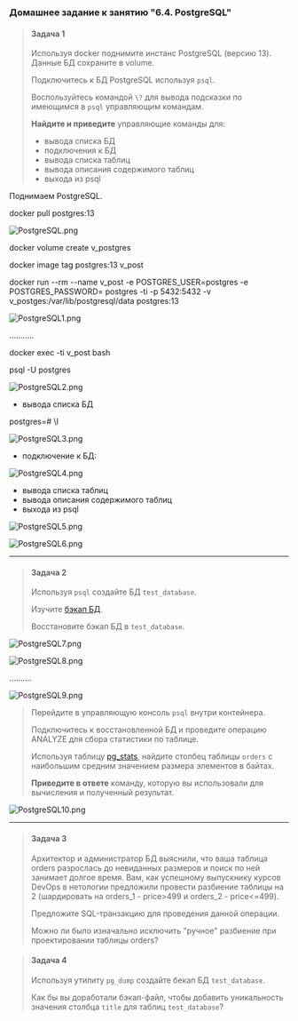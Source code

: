 ### Домашнее задание к занятию "6.4. PostgreSQL"

> #### Задача 1
>
> Используя docker поднимите инстанс PostgreSQL (версию 13). Данные БД сохраните в volume.
>
> Подключитесь к БД PostgreSQL используя `psql`.
>
> Воспользуйтесь командой `\?` для вывода подсказки по имеющимся в `psql` управляющим командам.
>
> **Найдите и приведите** управляющие команды для:
>
> - вывода списка БД
> - подключения к БД
> - вывода списка таблиц
> - вывода описания содержимого таблиц
> - выхода из psql

Поднимаем PostgreSQL.

docker pull postgres:13

![PostgreSQL.png](https://github.com/tsteplova/devops-netology/blob/fix/PostgreSQL.png?raw=true)

docker volume create v_postgres

docker image tag postgres:13 v_post

docker run --rm --name v_post -e POSTGRES_USER=postgres -e POSTGRES_PASSWORD= postgres -ti -p 5432:5432 -v v_postges:/var/lib/postgresql/data postgres:13

![PostgreSQL1.png](https://github.com/tsteplova/devops-netology/blob/fix/PostgreSQL1.png?raw=true)

………..

docker exec -ti v_post bash

psql -U postgres

![PostgreSQL2.png](https://github.com/tsteplova/devops-netology/blob/fix/PostgreSQL2.png?raw=true)

- вывода списка БД 

postgres=# \l

![PostgreSQL3.png](https://github.com/tsteplova/devops-netology/blob/fix/PostgreSQL3.png?raw=true)

- подключение к БД:

![PostgreSQL4.png](https://github.com/tsteplova/devops-netology/blob/fix/PostgreSQL4.png?raw=true)

- вывода списка таблиц
- вывода описания содержимого     таблиц
- выхода из psql

![PostgreSQL5.png](https://github.com/tsteplova/devops-netology/blob/fix/PostgreSQL5.png?raw=true)

![PostgreSQL6.png](https://github.com/tsteplova/devops-netology/blob/fix/PostgreSQL6.png?raw=true)

------

> #### Задача 2
>
> Используя `psql` создайте БД `test_database`.
>
> Изучите [бэкап БД](https://github.com/netology-code/virt-homeworks/tree/master/06-db-04-postgresql/test_data).
>
> Восстановите бэкап БД в `test_database`.

![PostgreSQL7.png](https://github.com/tsteplova/devops-netology/blob/fix/PostgreSQL7.png?raw=true)

![PostgreSQL8.png](https://github.com/tsteplova/devops-netology/blob/fix/PostgreSQL8.png?raw=true)

……….

![PostgreSQL9.png](https://github.com/tsteplova/devops-netology/blob/fix/PostgreSQL9.png?raw=true)

> Перейдите в управляющую консоль `psql` внутри контейнера.
>
> Подключитесь к восстановленной БД и проведите операцию ANALYZE для сбора статистики по таблице.
>
> Используя таблицу [pg_stats](https://postgrespro.ru/docs/postgresql/12/view-pg-stats), найдите столбец таблицы `orders` с наибольшим средним значением размера элементов в байтах.
>
> **Приведите в ответе** команду, которую вы использовали для вычисления и полученный результат.

![PostgreSQL10.png](https://github.com/tsteplova/devops-netology/blob/fix/PostgreSQL10.png?raw=true)

--------

> #### Задача 3
>
> Архитектор и администратор БД выяснили, что ваша таблица orders разрослась до невиданных размеров и поиск по ней занимает долгое время. Вам, как успешному выпускнику курсов DevOps в нетологии предложили провести разбиение таблицы на 2 (шардировать на orders_1 - price>499 и orders_2 - price<=499).
>
> Предложите SQL-транзакцию для проведения данной операции.
>
> Можно ли было изначально исключить "ручное" разбиение при проектировании таблицы orders?













> #### Задача 4
>
> Используя утилиту `pg_dump` создайте бекап БД `test_database`.
>
> Как бы вы доработали бэкап-файл, чтобы добавить уникальность значения столбца `title` для таблиц `test_database`?







